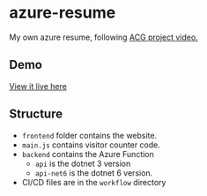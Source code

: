 # azure-resume

My own azure resume, following [ACG project video.](https://youtu.be/ieYrBWmkfno)

## Demo

[View it live here](https://www.gwynethpena.com)

## Structure

- `frontend` folder contains the website.
- `main.js` contains visitor counter code.
- `backend` contains the Azure Function
    - `api` is the dotnet 3 version
    - `api-net6` is the dotnet 6 version.
- CI/CD files are in the `workflow` directory
